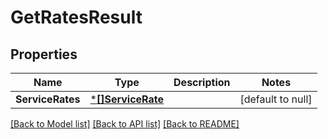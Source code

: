 # GetRatesResult

## Properties
Name | Type | Description | Notes
------------ | ------------- | ------------- | -------------
**ServiceRates** | [***[]ServiceRate**](array.md) |  | [default to null]

[[Back to Model list]](../README.md#documentation-for-models) [[Back to API list]](../README.md#documentation-for-api-endpoints) [[Back to README]](../README.md)

